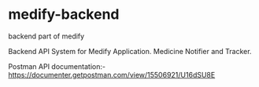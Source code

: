 # medify-backend

backend part of medify

Backend API System for Medify Application. Medicine Notifier and Tracker. 

Postman API documentation:-https://documenter.getpostman.com/view/15506921/U16dSU8E
